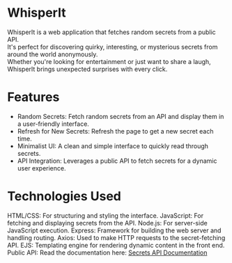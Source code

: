 # WhisperIt
WhisperIt is a web application that fetches random secrets from a public API.  
It's perfect for discovering quirky, interesting, or mysterious secrets from around the world anonymously.   
Whether you're looking for entertainment or just want to share a laugh, WhisperIt brings unexpected surprises with every click.  

# Features
- Random Secrets: Fetch random secrets from an API and display them in a user-friendly interface.  
- Refresh for New Secrets: Refresh the page to get a new secret each time.  
- Minimalist UI: A clean and simple interface to quickly read through secrets.  
- API Integration: Leverages a public API to fetch secrets for a dynamic user experience.

# Technologies Used
HTML/CSS: For structuring and styling the interface.
JavaScript: For fetching and displaying secrets from the API.
Node.js: For server-side JavaScript execution.
Express: Framework for building the web server and handling routing.
Axios: Used to make HTTP requests to the secret-fetching API.
EJS: Templating engine for rendering dynamic content in the front end.
Public API: Read the documentation here: [Secrets API Documentation](https://secrets-api.appbrewery.com/)
